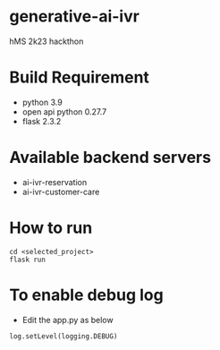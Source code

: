 # generative-ai-ivr
hMS 2k23 hackthon

# Build Requirement
* python 3.9
* open api python 0.27.7
* flask 2.3.2

# Available backend servers
* ai-ivr-reservation
* ai-ivr-customer-care

# How to run
```
cd <selected_project>
flask run
```
# To enable debug log
* Edit the app.py as below
```
log.setLevel(logging.DEBUG)
```
